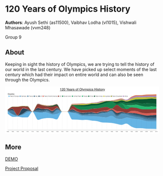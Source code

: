 # 120 Years of Olympics History
**Authors**: Ayush Sethi (as11500), Vaibhav Lodha (vl1015), Vishwali Mhasawade (vvm248)

Group 9 

## About
Keeping in sight the history of Olympics, we are trying to tell the history of our world in the last century. We have
picked up select moments of the last century which had their impact on entire world and can also be seen through
the Olympics.

![Screenhot](screenshot1.jpg)


## More
[DEMO](https://nyu-vis-fall2018.github.io/Olympics-History/index.html)

[Project Proposal](Project_Proposal.pdf)
